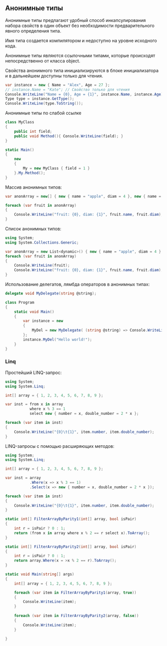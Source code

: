 ## Анонимные типы



Анонимные типы предлагают удобный способ инкапсулирования набора свойств в один объект без необходимости предварительного явного определения типа.

Имя типа создается компилятором и недоступно на уровне исходного кода.

Анонимные типы являются ссылочными типами, которые происходят непосредственно от класса object.



Свойства анонимного типа инициализируются в блоке инициализатора и в дальнейшем доступны только для чтения.

```c#
var instance = new { Name = "Alex", Age = 27 };
// instance.Name = "Kate"; // Свойство только для чтения
Console.WriteLine("Name = {0}, Age = {1}", instance.Name, instance.Age);
Type type = instance.GetType();
Console.WriteLine(type.ToString());
```



Анонимные типы по слабой ссылке

```c#
class MyClass
{
    public int field;
    public void Method(){ Console.WriteLine(field); }
}

static Main()
{
    new
    {
        My = new MyClass { field = 1 }
    }.My.Method();
}
```



Массив анонимных типов:

```c#
var anonArray = new[] { new { name = "apple", diam = 4 }, new { name = "grape", diam = 1 }};

foreach (var fruit in anonArray)
{
    Console.WriteLine("fruit: {0}, diam: {1}", fruit.name, fruit.diam);
}
```



Список анонимных типов:

```c#
using System;
using System.Collections.Generic;

var anonArray = new List<dynamic>() { new { name = "apple", diam = 4 }, new { name = "grape", diam = 1 }};
foreach (var fruit in anonArray)
{
    Console.WriteLine(fruit);
    Console.WriteLine("fruit: {0}, diam: {1}", fruit.name, fruit.diam);
}
```



Использование делегатов, лямбда операторов в анонимных типах:

```c#
delegate void MyDelegate(string @string);

class Program
{
    static void Main()
    {
        var instance = new
        {
            MyDel = new MyDelegate( (string @string) => Console.WriteLine(@srting); )
        };
        instance.MyDel("Hello world!");
    }
}
```



### Linq

Простейший LINQ-запрос:

```c#
using System;
using System.Linq;

int[] array = { 1, 2, 3, 4, 5, 6, 7, 8, 9 };

var inst = from x in array
           where x % 3 == 1
           select new { number = x, double_number = 2 * x };

foreach (var item in inst)
{
    Console.WriteLine("{0}\t{1}", item.number, item.double_number);
}
```



LINQ-запросы с помощью расширяющих методов:

```c#
using System;
using System.Linq;

int[] array = { 1, 2, 3, 4, 5, 6, 7, 8, 9 };

var inst = array
           .Where(x => x % 3 == 1)
           .Select(x => new { number = x, double_number = 2 * x });

foreach (var item in inst)
{
    Console.WriteLine("{0}\t{1}", item.number, item.double_number);
}
```



```c#
static int[] FilterArrayByParity1(int[] array, bool isPair)
{
	int r = isPair ? 0 : 1;
	return (from x in array where x % 2 == r select x).ToArray();
}

static int[] FilterArrayByParity2(int[] array, bool isPair)
{
	int r = isPair ? 0 : 1;
	return array.Where(x = >x % 2 == r).ToArray();
}

static void Main(string[] args)
{
    int[] array = { 1, 2, 3, 4, 5, 6, 7, 8, 9 };

    foreach (var item in FilterArrayByParity1(array, true))
    {
        Console.WriteLine(item);
    }
    
    foreach (var item in FilterArrayByParity2(array, false))
    {
        Console.WriteLine(item);
    }

}
```

